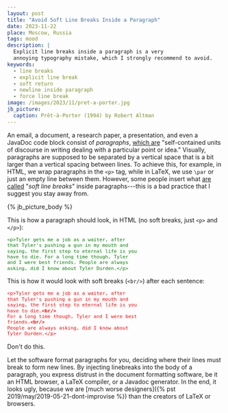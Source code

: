 ```yaml
---
layout: post
title: "Avoid Soft Line Breaks Inside a Paragraph"
date: 2023-11-22
place: Moscow, Russia
tags: mood
description: |
  Explicit line breaks inside a paragraph is a very 
  annoying typography mistake, which I strongly recommend to avoid.
keywords:
  - line breaks
  - explicit line break
  - soft return
  - newline inside paragraph
  - force line break
image: /images/2023/11/pret-a-porter.jpg
jb_picture:
  caption: Prêt-à-Porter (1994) by Robert Altman
---
```


An email, a document, a research paper, a presentation, and even a JavaDoc code block consist of
_paragraphs_, [which are](https://en.wikipedia.org/wiki/Paragraph) 
"self-contained units of discourse in writing dealing with a particular point or idea."
Visually, paragraphs are supposed to be separated by a vertical space that is a bit larger
than a vertical spacing between lines. To achieve this, for example, in HTML, we wrap paragraphs in the 
`<p>` tag, while in LaTeX, we use `\par` or just an empty line between them. However, some people insert
what [are called](https://en.wikipedia.org/wiki/Line_wrap_and_word_wrap) 
"_soft line breaks_" inside paragraphs---this is a bad practice that I suggest you stay away from.

<!--more-->

{% jb_picture_body %}

This is how a paragraph should look, in HTML (no soft breaks, just `<p>` and `</p>`):

<p style="color: green; width: 80%; font-family: monospace; font-size: 80%; line-height: 1.2em;">
&lt;p&gt;Tyler gets me a job as a waiter, after<br/> 
that Tyler's pushing a gun in my mouth and <br/>
saying, the first step to eternal life is you <br/>
have to die. For a long time though, Tyler <br/>
and I were best friends. People are always <br/>
asking, did I know about Tyler Durden.&lt;/p&gt;
</p>

This is how it would look with soft breaks (`<br/>`) after each sentence:

<p style="color: red; width: 80%; font-family: monospace; font-size: 80%; line-height: 1.2em;">
&lt;p&gt;Tyler gets me a job as a waiter, after <br/>
that Tyler's pushing a gun in my mouth and <br/>
saying, the first step to eternal life is you <br/>
have to die.<b>&lt;br/&gt;</b> <br/>
For a long time though, Tyler and I were best <br/>
friends.<b>&lt;br/&gt;</b><br/>
People are always asking, did I know about <br/>
Tyler Durden.&lt;/p&gt;
</p>

Don't do this.

Let the software format paragraphs for you, deciding where their lines
must break to form new lines. By injecting linebreaks into the body of
a paragraph, you express distrust in the document formatting software,
be it an HTML browser, a LaTeX compiler, or a Javadoc generator. In the end,
it looks ugly, because we are [much worse designers]({% pst 2019/may/2019-05-21-dont-improvise %}) 
than the creators of LaTeX or browsers.

